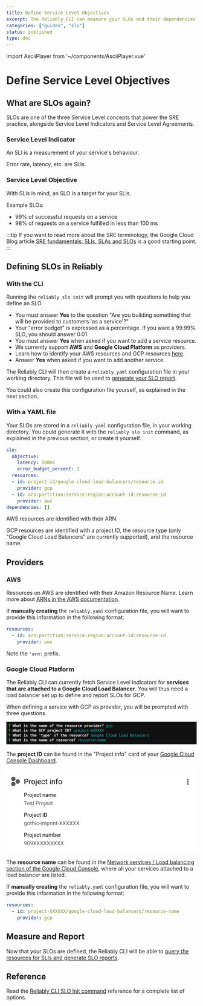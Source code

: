 ```yaml
---
title: Define Service Level Objectives
excerpt: The Reliably CLI can measure your SLOs and their dependencies.
categories: ["guides", "slo"]
status: published
type: doc
---
```

import AsciiPlayer from '~/components/AsciiPlayer.vue'

# Define Service Level Objectives

## What are SLOs again?

SLOs are one of the three Service Level concepts that power the SRE practice, 
alongside Service Level Indicators and Service Level Agreements.

### Service Level Indicator

An SLI is a measurement of your service's behaviour.

Error rate, latency, etc.
are SLIs.

### Service Level Objective

With SLIs in mind, an SLO is a target for your SLIs.

Example SLOs:
- 99% of successful requests on a service
- 98% of requests on a service fulfilled in less than 100 ms

:::tip
If you want to read more about the SRE terminology, the Google Cloud Blog 
article <a href="https://cloud.google.com/blog/products/devops-sre/sre-fundamentals-slis-slas-and-slos" target="_blank" rel="noopener noreferer">SRE fundamentals: SLIs, SLAs and SLOs</a> is a good starting point.
:::

## Defining SLOs in Reliably

### With the CLI

Running the `reliably slo init` will prompt you with questions to help you 
define an SLO.

<AsciiPlayer id="ML46wVaFwURMW92zAIFSBWx4y" />

* You must answer **Yes** to the question "Are you building something that will be provided to customers 'as a service'?"
* Your "error budget" is expressed as a percentage. If you want a 99.99% SLO, you should answer 0.01.
* You must answer **Yes** when asked if you want to add a service resource.
* We currently support **AWS** and **Google Cloud Platform** as providers.
* Learn how to identify your AWS resources and GCP resources [here](#providers).
* Answer **Yes** when asked if you want to add another service.

The Reliably CLI will then create a `reliably.yaml` configuration file in your 
working directory. This file will be used to 
[generate your SLO report](/docs/guides/slo/slo-reports/).

You could also create this configuration file yourself, as explained in the next
section.

### With a YAML file

Your SLOs are stored in a `reliably.yaml` configuration file, in your working
directory. You could generate it with the `reliably slo init` command, as 
explained in the previous section, or create it yourself.

```yaml
slo:
  objective:
    latency: 500ms
    error_budget_percent: 1
  resources:
  - id: project-id/google-cloud-load-balancers/resource-id
    provider: gcp
  - id: arn:partition:service:region:account-id:resource-id
    provider: aws
dependencies: []

```

AWS resources are identified with their ARN.

GCP resources are identified with a project ID, the resource type (only "Google
Cloud Load Balancers" are currently supported), and the resource name.

## Providers

### AWS

Resources on AWS are identified with their Amazon Resource Name. Learn more 
about <a href="https://docs.aws.amazon.com/general/latest/gr/aws-arns-and-namespaces.html" target="_blank" rel="noopener noreferer">ARNs in the AWS documentation</a>.

If **manually creating** the `reliably.yaml` configuration file, you will want to provide this information in the following format:

```yaml
resources:
  - id: arn:partition:service:region:account-id:resource-id
    provider: aws
```

Note the `'arn:` prefix.

### Google Cloud Platform

The Reliably CLI can currently fetch Service Level Indicators for **services that are attached to a Google Cloud Load Balancer**. You will thus need a load balancer set up to define and report SLOs for GCP.

When defining a service with GCP as provider, you will be prompted with three questions.

![Screenshot of the questions asked by the CLI](./images/reliably-gcp-resource-id.png)

The **project ID** can be found in the "Project info" card of your <a href="https://console.cloud.google.com/home/dashboard" target="_blank" rel="noopener noreferer">Google Cloud Console Dashboard</a>.

![Screenshot of Project info card in the Google CLoud Console](./images/gcp-project-info-card.png)

The **resource name** can be found in the <a href="https://console.cloud.google.com/net-services/loadbalancing/" target="_blank" rel="noopener noreferer">Network services / Load balancing section of the Google Cloud Console</a>, where all your services attached to a load balancer are listed.

If **manually creating** the `reliably.yaml` configuration file, you will want to provide this information in the following format:

```yaml
resources:
  - id: project-XXXXXX/google-cloud-load-balancers/resource-name
    provider: gcp
```

## Measure and Report

Now that your SLOs are defined, the Reliably CLI will be able to 
[query the resources for SLIs and generate SLO reports](/docs/guides/slo/slo-reports/).

## Reference

Read the [Reliably CLI SLO Init command](/docs/reference/cli/reliably-slo-init/) reference for a complete list of options.